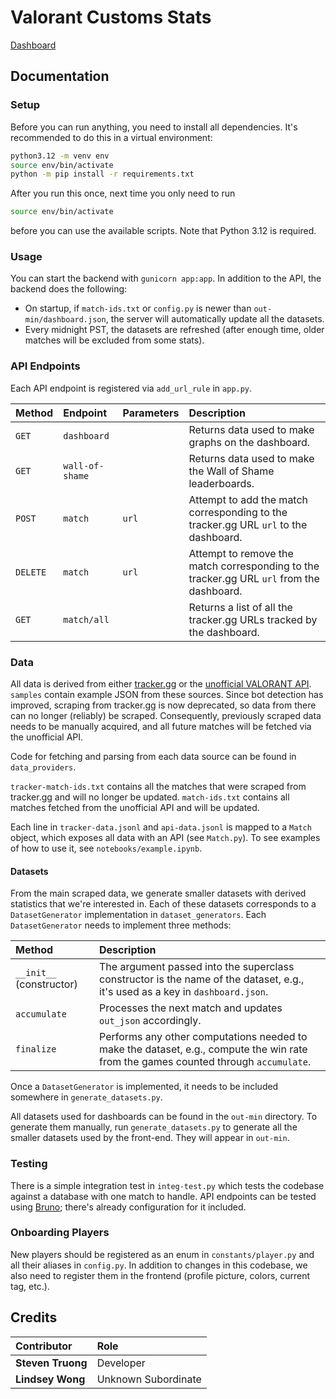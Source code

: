 # Valorant Customs Stats

[Dashboard](https://www.valoquestionmark.com/)

## Documentation

### Setup

Before you can run anything, you need to install all dependencies. It's recommended to do this in a virtual environment:

```bash
python3.12 -m venv env
source env/bin/activate
python -m pip install -r requirements.txt
```

After you run this once, next time you only need to run

```bash
source env/bin/activate
```

before you can use the available scripts. Note that Python 3.12 is required.

### Usage

You can start the backend with `gunicorn app:app`. In addition to the API, the backend does the following:

-   On startup, if `match-ids.txt` or `config.py` is newer than `out-min/dashboard.json`, the server will automatically update all the datasets.
-   Every midnight PST, the datasets are refreshed (after enough time, older matches will be excluded from some stats).

### API Endpoints

Each API endpoint is registered via `add_url_rule` in `app.py`.

| Method    | Endpoint        | Parameters | Description                                                                               |
| :-------- | :-------------- | :--------- | :---------------------------------------------------------------------------------------- |
| `GET`     | `dashboard`     |            | Returns data used to make graphs on the dashboard.                                        |
| `GET`     | `wall-of-shame` |            | Returns data used to make the Wall of Shame leaderboards.                                 |
| `POST`    | `match`         | `url`      | Attempt to add the match corresponding to the tracker.gg URL `url` to the dashboard.      |
| `DELETE ` | `match`         | `url`      | Attempt to remove the match corresponding to the tracker.gg URL `url` from the dashboard. |
| `GET`     | `match/all`     |            | Returns a list of all the tracker.gg URLs tracked by the dashboard.                       |

### Data

<!-- TODO: Write blurb about API, data_providers; test changes to make sure dashboard doesn't change (drastically) -->

All data is derived from either [tracker.gg](https://tracker.gg/valorant) or the [unofficial VALORANT API](https://github.com/Henrik-3/unofficial-valorant-api). `samples` contain example JSON from these sources. Since bot detection has improved, scraping from tracker.gg is now deprecated, so data from there can no longer (reliably) be scraped. Consequently, previously scraped data needs to be manually acquired, and all future matches will be fetched via the unofficial API.

Code for fetching and parsing from each data source can be found in `data_providers`.

`tracker-match-ids.txt` contains all the matches that were scraped from tracker.gg and will no longer be updated. `match-ids.txt` contains all matches fetched from the unofficial API and will be updated.

Each line in `tracker-data.jsonl` and `api-data.jsonl` is mapped to a `Match` object, which exposes all data with an API (see `Match.py`). To see examples of how to use it, see `notebooks/example.ipynb`.

#### Datasets

From the main scraped data, we generate smaller datasets with derived statistics that we're interested in. Each of these datasets corresponds to a `DatasetGenerator` implementation in `dataset_generators`. Each `DatasetGenerator` needs to implement three methods:

| Method                   | Description                                                                                                                         |
| :----------------------- | :---------------------------------------------------------------------------------------------------------------------------------- |
| `__init__` (constructor) | The argument passed into the superclass constructor is the name of the dataset, e.g., it's used as a key in `dashboard.json`.       |
| `accumulate`             | Processes the next match and updates `out_json` accordingly.                                                                        |
| `finalize`               | Performs any other computations needed to make the dataset, e.g., compute the win rate from the games counted through `accumulate`. |

Once a `DatasetGenerator` is implemented, it needs to be included somewhere in `generate_datasets.py`.

All datasets used for dashboards can be found in the `out-min` directory. To generate them manually, run `generate_datasets.py` to generate all the smaller datasets used by the front-end. They will appear in `out-min`.

### Testing

There is a simple integration test in `integ-test.py` which tests the codebase against a database with one match to handle. API endpoints can be tested using [Bruno](https://www.usebruno.com/); there's already configuration for it included.

### Onboarding Players

New players should be registered as an enum in `constants/player.py` and all their aliases in `config.py`. In addition to changes in this codebase, we also need to register them in the frontend (profile picture, colors, current tag, etc.).

## Credits

| Contributor       | Role                |
| :---------------- | :------------------ |
| **Steven Truong** | Developer           |
| **Lindsey Wong**  | Unknown Subordinate |
